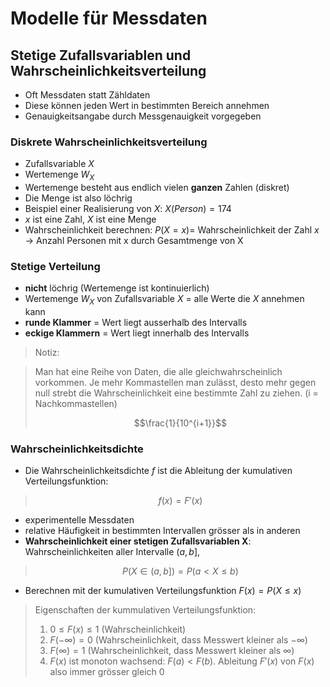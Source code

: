 # Modelle für Messdaten

## Stetige Zufallsvariablen und Wahrscheinlichkeitsverteilung

* Oft Messdaten statt Zähldaten
* Diese können jeden Wert in bestimmten Bereich annehmen
* Genauigkeitsangabe durch Messgenauigkeit vorgegeben

### Diskrete Wahrscheinlichkeitsverteilung

* Zufallsvariable $X$
* Wertemenge $W_X$
* Wertemenge besteht aus endlich vielen **ganzen** Zahlen (diskret)
* Die Menge ist also löchrig
* Beispiel einer Realisierung von $X$: $X(Person) = 174$
* $x$ ist eine Zahl, $X$ ist eine Menge
* Wahrscheinlichkeit berechnen: $P(X = x) =$ Wahrscheinlichkeit der Zahl $x$ $\to$ Anzahl Personen mit x durch Gesamtmenge von X

### Stetige Verteilung

* **nicht** löchrig (Wertemenge ist kontinuierlich)
* Wertemenge $W_X$ von Zufallsvariable $X$ = alle Werte die $X$ annehmen kann
* **runde Klammer** = Wert liegt ausserhalb des Intervalls
* **eckige Klammern** = Wert liegt innerhalb des Intervalls

> Notiz:

> Man hat eine Reihe von Daten, die alle gleichwahrscheinlich vorkommen. Je mehr Kommastellen man zulässt, desto mehr gegen null strebt die Wahrscheinlichkeit eine bestimmte Zahl zu ziehen. (i = Nachkommastellen)
> 
> $$\frac{1}{10^{i+1}}$$

### Wahrscheinlichkeitsdichte

* Die Wahrscheinlichkeitsdichte $f$ ist die Ableitung der kumulativen Verteilungsfunktion:

> $$f(x) = F'(x)$$

* experimentelle Messdaten
* relative Häufigkeit in bestimmten Intervallen grösser als in anderen
* **Wahrscheinlichkeit einer stetigen Zufallsvariablen X**: Wahrscheinlichkeiten aller Intervalle $(a, b]$,

> $$ P(X \in (a, b]) = P(a < X \leq b)$$

* Berechnen mit der kumulativen Verteilungsfunktion $F(x) = P(X \leq x)$

> Eigenschaften der kummulativen Verteilungsfunktion:
> 
> 1. $0 \leq F(x) \leq 1$ (Wahrscheinlichkeit)
> 2. $F(-\infty) = 0$ (Wahrscheinlichkeit, dass Messwert kleiner als $-\infty$)
> 3. $F(\infty) = 1$ (Wahrscheinlichkeit, dass Messwert kleiner als $\infty$)
> 4. $F(x)$ ist monoton wachsend: $F(a) < F(b)$. Ableitung $F'(x)$ von $F(x)$ also immer grösser gleich 0

